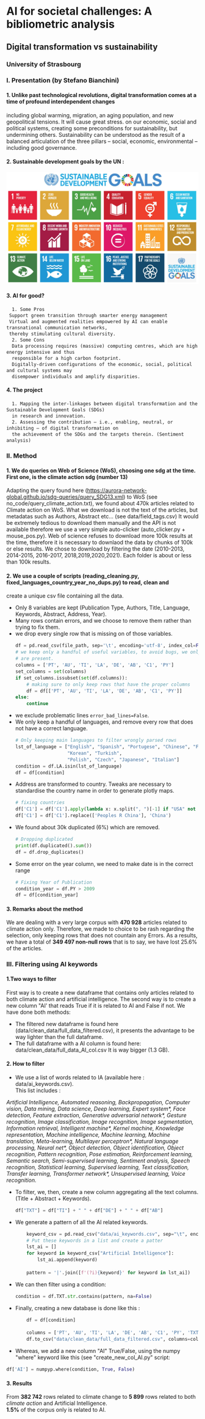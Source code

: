 #  AI for societal challenges: A bibliometric analysis

## Digital transformation vs sustainability

### University of Strasbourg

### I. Presentation (by Stefano Bianchini)

   #### 1. Unlike past technological revolutions, digital transformation comes at a time of profound interdependent changes 
   including global warming, migration, an aging population, and new geopolitical tensions. 
   It will cause great stress. 
   on our economic, social and political systems, creating some preconditions for 
   sustainability, but undermining others. Sustainability can be understood as the result of a balanced 
   articulation of the three pillars – social, economic, environmental – including good governance.  
     

   #### 2. Sustainable development goals by the UN :
   ![](img/sdg.jpg)
   #### 3. AI for good?
      1. Some Pros
     Support green transition through smarter energy management
     Virtual and augmented realities empowered by AI can enable transnational communication networks, 
     thereby stimulating cultural diversity.
      2. Some Cons
      Data processing requires (massive) computing centres, which are high energy intensive and thus 
      responsible for a high carbon footprint.
      Digitally-driven configurations of the economic, social, political and cultural systems may 
      disempower individuals and amplify disparities.
   #### 4. The project 
      1. Mapping the inter-linkages between digital transformation and the Sustainable Development Goals (SDGs) 
      in research and innovation.
      2. Assessing the contribution – i.e., enabling, neutral, or inhibiting – of digital transformation on 
      the achievement of the SDGs and the targets therein. (Sentiment analysis)  
        

### II. Method  

#### 1. We do queries on Web of Science (WoS), choosing one sdg at the time. First one, is the climate action sdg (number 13)
Adapting the query found here (https://aurora-network-global.github.io/sdg-queries/query_SDG13.xml) to WoS 
(see no_code/query_climate_action.txt), we found about 470k articles related to Climate action on WoS.
What we download is not the text of the articles, but metadatas such as Authors, Abstract etc...
(see data/field_tags.csv)
It would be extremely tedious to download them manually and the API is not available therefore
we use a very simple auto-clicker (auto_clicker.py + mouse_pos.py).
Web of science refuses to download more 100k results at the time, therefore it
is necessary to downlaod the data by chunks of 100k or else results. We chose to download by 
filtering the date (2010-2013, 2014-2015, 2016-2017, 2018,2019,2020,2021).
Each folder is about or less than 100k results.  

#### 2. We use a couple of scripts (reading_cleaning.py, fixed_languages_country_year_no_dups.py) to read, clean and 
create a unique csv file containing all the data.
  - Only 8 variables are kept (Publication Type, Authors, Title, Language, Keywords, Abstract, Address, Year).
  - Many rows contain errors, and we choose to remove them rather than trying to fix them.
  - we drop every single row that is missing on of those variables. 
    ```python
    df = pd.read_csv(file_path, sep='\t', encoding='utf-8', index_col=False, error_bad_lines=False)
    # we keep only a handful of useful variables, to avoid bugs, we only keep the file if our 8 variables
    # are present.
    columns = ['PT', 'AU', 'TI', 'LA', 'DE', 'AB', 'C1', 'PY']
    set_columns = set(columns)
    if set_columns.issubset(set(df.columns)):
        # making sure to only keep rows that have the proper columns
        df = df[['PT', 'AU', 'TI', 'LA', 'DE', 'AB', 'C1', 'PY']]
    else:
        continue

    ```
  - we exclude problematic lines ```error_bad_lines=False```.
  - We only keep a handful of languages, and remove every row that does not have a correct language.
    ```python
    # Only keeping main languages to filter wrongly parsed rows
    lst_of_language = ["English", "Spanish", "Portugese", "Chinese", "French", "Russian", "German",
                       "Korean", "Turkish",
                       "Polish", "Czech", "Japanese", "Italian"]
    condition = df.LA.isin(lst_of_language)
    df = df[condition]
    ```
  - Address are transformed to country. Tweaks are necessary to standardise the country name in order to generate 
plotly maps.
    ```python
    # fixing countries
    df['C1'] = df['C1'].apply(lambda x: x.split(", ")[-1] if "USA" not in x else "United States")
    df['C1'] = df['C1'].replace(['Peoples R China'], 'China')
    ```
  - We found about 30k duplicated (6%) which are removed.
    ```python
    # Dropping duplicated
    print(df.duplicated().sum())
    df = df.drop_duplicates()
    ```
  - Some error on the year column, we need to make date is in the correct range
    ```python
    # Fixing Year of Publication
    condition_year = df.PY > 2009
    df = df[condition_year]
    ```

#### 3. Remarks about the method
We are dealing with a very large corpus with **470 928** articles related to climate action 
only. Therefore, we made to choice to be rash regarding the selection, only keeping
rows that does not countain any Errors. As a results, we have a total of 
**349 497 non-null rows** that is to say, we have lost 25.6% of the articles.
  

### III. Filtering using AI keywords
   #### 1.Two ways to filter
First way is to create a new dataframe that contains only articles related to both 
climate action and artificial intelligence. The second way is to create a new column "AI'
that reads True if it is related to AI and False if not. 
We have done both methods:  

- The filtered new dataframe is found here (data/clean_data/full_data_filtered.csv), 
it presents the advantage to be way lighter than the full dataframe.
- The full dataframe with a AI column is found here: data/clean_data/full_data_AI_col.csv
It is way bigger (1.3 GB).
  
#### 2. How to filter
- We use a list of words related to IA (available here : data/ai_keywords.csv).   
This list includes :  

_Artificial Intelligence, 
Automated reasoning, 
Backpropagation, 
Computer vision, 
Data mining, 
Data science, 
Deep learning, 
Expert system*, 
Face detection, 
Feature extraction, 
Generative adversarial network*, 
Gesture recognition, 
Image classification, 
Image recognition, 
Image segmentation, 
Information retrieval, 
Intelligent machine*, 
Kernel machine, 
Knowledge representation, 
Machine intelligence, 
Machine learning, 
Machine translation, 
Meta-learning, 
Multilayer perceptron*, 
Natural language processing, 
Neural net*, 
Object detection, 
Object identification, 
Object recognition, 
Pattern recognition, 
Pose estimation, 
Reinforcement learning, 
Semantic search, 
Semi-supervised learning,
Sentiment analysis, 
Speech recognition,
Statistical learning, 
Supervised learning, 
Text classification, 
Transfer learning, 
Transformer network*, 
Unsupervised learning, 
Voice recognition._

- To filter, we, then, create a new column aggregating all the text columns. 
(Title + Abstract + Keywords).
    ```python
    df["TXT"] = df["TI"] + " " + df["DE"] + " " + df["AB"]
    ```
- We generate a pattern of all the AI related keywords.
    ```python
        keyword_csv = pd.read_csv("data/ai_keywords.csv", sep="\t", encoding="utf-8")
        # Put these keywords in a list and create a patter
        lst_ai = []
        for keyword in keyword_csv["Artificial Intelligence"]:
            lst_ai.append(keyword)
    
        pattern = '|'.join([f'(?i){keyword}' for keyword in lst_ai])
    ```
- We can then filter using a condition:
    ```python
    condition = df.TXT.str.contains(pattern, na=False)
    ```
- Finally, creating a new database is done like this :
    ```python
        df = df[condition]
    
        columns = ['PT', 'AU', 'TI', 'LA', 'DE', 'AB', 'C1', 'PY', 'TXT']
        df.to_csv("data/clean_data/full_data_filtered.csv", columns=columns, header=True, index=False, sep='\t')
    ```
- Whereas, we add a new column "AI" True/False, using the numpy "where" keyword like this (see "create_new_col_AI.py" script:
```python
df['AI'] = numpyp.where(condition, True, False)
```

#### 3. Results
From **382 742** rows related to climate change to **5 899** rows related to both _climate action_ and Artificial Intelligence.  
**1.5%** of the corpus only is related to AI.
